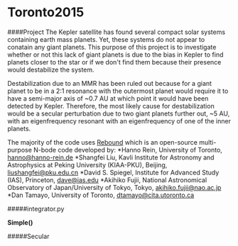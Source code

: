 # Toronto2015

####Project
The Kepler satellite has found several compact solar systems containing earth mass planets. Yet, these systems do not appear to conatain any giant planets. This purpose of this project is to investigate whether or not this lack of giant planets is due to the bias in Kepler to find planets closer to the star or if we don't find them because their presence would destabilize the system. 

Destabilization due to an MMR has been ruled out because for a giant planet to be in a 2:1 resonance with the outermost planet would require it to have a semi-major axis of ~0.7 AU at which point it would have been detected by Kepler. Therefore, the most likely cause for destabilization would be a secular perturbation due to two giant planets further out, ~5 AU, with an eigenfrequency resonant with an eigenfrequency of one of the inner planets.

The majority of the code uses [Rebound](https://github.com/hannorein/rebound) which is an open-source multi-purpose N-bode code developed by:
*Hanno Rein, University of Toronto, <hanno@hanno-rein.de>
*Shangfei Liu, Kavli Institute for Astronomy and Astrophysics at Peking University (KIAA-PKU), Beijing, <liushangfei@pku.edu.cn>
*David S. Spiegel, Institute for Advanced Study (IAS), Princeton, <dave@ias.edu>
*Akihiko Fujii, National Astronomical Observatory of Japan/University of Tokyo, Tokyo, <akihiko.fujii@nao.ac.jp>
*Dan Tamayo, University of Toronto, <dtamayo@cita.utoronto.ca>

#####integrator.py

**Simple()**


#####Secular
